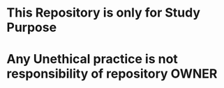 # This Repository is only for Study Purpose
# Any Unethical practice is not responsibility of repository OWNER
